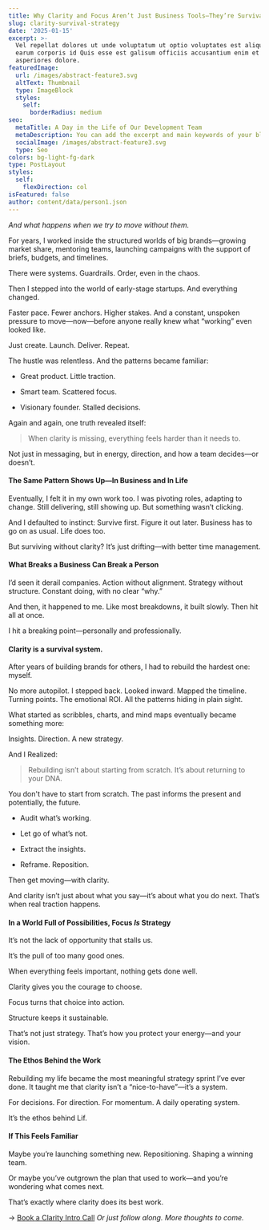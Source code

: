 ```yaml
---
title: Why Clarity and Focus Aren’t Just Business Tools—They’re Survival Strategies
slug: clarity-survival-strategy
date: '2025-01-15'
excerpt: >-
  Vel repellat dolores ut unde voluptatum ut optio voluptates est aliquid. Ut
  earum corporis id Quis esse est galisum officiis accusantium enim et
  asperiores dolore.
featuredImage:
  url: /images/abstract-feature3.svg
  altText: Thumbnail
  type: ImageBlock
  styles:
    self:
      borderRadius: medium
seo:
  metaTitle: A Day in the Life of Our Development Team
  metaDescription: You can add the excerpt and main keywords of your blog post here.
  socialImage: /images/abstract-feature3.svg
  type: Seo
colors: bg-light-fg-dark
type: PostLayout
styles:
  self:
    flexDirection: col
isFeatured: false
author: content/data/person1.json
---
```

*And what happens when we try to move without them.*

For years, I worked inside the structured worlds of big brands—growing market share, mentoring
teams, launching campaigns with the support of briefs, budgets, and timelines.

There were systems.
Guardrails.
Order, even in the chaos.

Then I stepped into the world of early-stage startups.
And everything changed.

Faster pace. Fewer anchors. Higher stakes.
And a constant, unspoken pressure to move—now—before anyone really knew what
“working” even looked like.

Just create. Launch. Deliver. Repeat.

The hustle was relentless. And the patterns became familiar:

*   Great product. Little traction.

*   Smart team. Scattered focus.

*   Visionary founder. Stalled decisions.

Again and again, one
truth revealed itself:

> When clarity is missing, everything feels harder than it needs to.

Not just in messaging, but in energy, direction, and how a team decides—or doesn’t.

#### **The Same Pattern Shows Up—In Business and In Life**

Eventually, I felt it in my own work too.
I was pivoting roles, adapting to change.
Still delivering, still showing up.
But something wasn’t clicking.

And I defaulted to instinct: Survive first. Figure it out later.
Business has to go on as usual. Life does too.

But surviving without clarity?
It’s just drifting—with better time management.

#### **What Breaks a Business Can Break a Person**

I’d seen it derail companies.
Action without alignment.
Strategy without structure.
Constant doing, with no clear “why.”

And then, it happened to me.
Like most breakdowns, it built slowly. Then hit all at once.

I hit a breaking point—personally and professionally.

#### **Clarity is a survival system.**

After years of building brands for others, I had to rebuild the hardest one: myself.

No more autopilot.
I stepped back.
Looked inward.
Mapped the timeline. Turning points. The emotional ROI.
All the patterns hiding in plain sight.

What started as scribbles, charts, and mind maps eventually became something more:

Insights. Direction. A new strategy.

And I Realized:

> Rebuilding isn’t about starting from scratch.
> It’s about returning to your DNA.

You don't have to start from scratch. The past informs the present and potentially, the future.

*   Audit what’s working.

*   Let go of what’s not.

*   Extract the insights.

*   Reframe. Reposition.

Then get moving—with clarity.

And clarity isn’t just about what you say—it’s about what you do next.
That’s when real traction happens.

#### **In a World Full of Possibilities, Focus *Is*** **Strategy**

It’s not the lack of opportunity that stalls us.

It’s the pull of too many good ones.

When everything feels important, nothing gets done well.

Clarity gives you the courage to choose.

Focus turns that choice into action.

Structure keeps it sustainable.

That’s not just strategy.
That’s how you protect your energy—and your vision.

#### **The Ethos Behind the Work**

Rebuilding my life became the most meaningful strategy sprint I’ve ever done.
It taught me that clarity isn’t a “nice-to-have”—it’s a system.

For decisions. For direction. For momentum.
A daily operating system.

It’s the ethos behind Lif.


#### **If This Feels Familiar**

Maybe you’re launching something new. Repositioning. Shaping a winning team.

Or maybe you’ve outgrown the plan that used to work—and you’re wondering what comes next.

That’s exactly where clarity does its best work.

→ [Book a Clarity Intro Call](mailto:hello@lifstudio.com)
*Or just follow along. More thoughts to come.*
